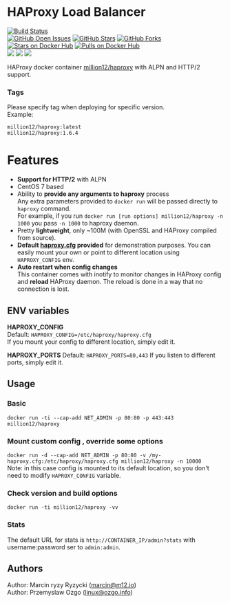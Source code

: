 # HAProxy Load Balancer
[![Build Status](https://travis-ci.org/million12/docker-haproxy.svg?branch=master)](https://travis-ci.org/million12/docker-haproxy)  
[![GitHub Open Issues](https://img.shields.io/github/issues/million12/docker-haproxy.svg)](https://github.com/million12/docker-haproxy/issues)
[![GitHub Stars](https://img.shields.io/github/stars/million12/docker-haproxy.svg)](https://github.com/million12/docker-haproxy)
[![GitHub Forks](https://img.shields.io/github/forks/million12/docker-haproxy.svg)](https://github.com/million12/docker-haproxy)  
[![Stars on Docker Hub](https://img.shields.io/docker/stars/million12/haproxy.svg)](https://hub.docker.com/r/million12/haproxy)
[![Pulls on Docker Hub](https://img.shields.io/docker/pulls/million12/haproxy.svg)](https://hub.docker.com/r/million12/haproxy)  
[![](https://images.microbadger.com/badges/version/million12/haproxy.svg)](http://microbadger.com/images/million12/haproxy)
[![](https://images.microbadger.com/badges/license/million12/haproxy.svg)](http://microbadger.com/images/million12/haproxy)
[![](https://images.microbadger.com/badges/image/million12/haproxy.svg)](http://microbadger.com/images/million12/haproxy)


HAProxy docker container [million12/haproxy](https://registry.hub.docker.com/u/million12/haproxy/) with ALPN and HTTP/2 support.

### Tags
Please specify tag when deploying for specific version.  
Example:  

`million12/haproxy:latest`  
`million12/haproxy:1.6.4`

# Features

* **Support for HTTP/2** with ALPN
* CentOS 7 based
* Ability to **provide any arguments to haproxy** process  
  Any extra parameters provided to `docker run` will be passed directly to `haproxy` command.  
  For example, if you run `docker run [run options] million12/haproxy -n 1000` you pass `-n 1000` to haproxy daemon.
* Pretty **lightweight**, only ~100M (with OpenSSL and HAProxy compiled from source).
* **Default [haproxy.cfg](container-files/etc/haproxy/haproxy.cfg) provided** for demonstration purposes. You can easily mount your own or point to different location using `HAPROXY_CONFIG` env.
* **Auto restart when config changes**  
  This container comes with inotify to monitor changes in HAProxy config and **reload** HAProxy daemon. The reload is done in a way that no connection is lost.


## ENV variables

**HAPROXY_CONFIG**  
Default: `HAPROXY_CONFIG=/etc/haproxy/haproxy.cfg`  
If you mount your config to different location, simply edit it.

**HAPROXY_PORTS**
Default: `HAPROXY_PORTS=80,443`
If you listen to different ports, simply edit it.


## Usage

### Basic

`docker run -ti --cap-add NET_ADMIN -p 80:80 -p 443:443 million12/haproxy`

### Mount custom config , override some options

`docker run -d --cap-add NET_ADMIN -p 80:80 -v /my-haproxy.cfg:/etc/haproxy/haproxy.cfg million12/haproxy -n 10000`  
Note: in this case config is mounted to its default location, so you don't need to modify `HAPROXY_CONFIG` variable.

### Check version and build options

`docker run -ti million12/haproxy -vv`

### Stats
The default URL for stats is `http://CONTAINER_IP/admin?stats` with username:password ser to `admin:admin`.

## Authors

Author: Marcin ryzy Ryzycki (<marcin@m12.io>)  
Author: Przemyslaw Ozgo (<linux@ozgo.info>)
